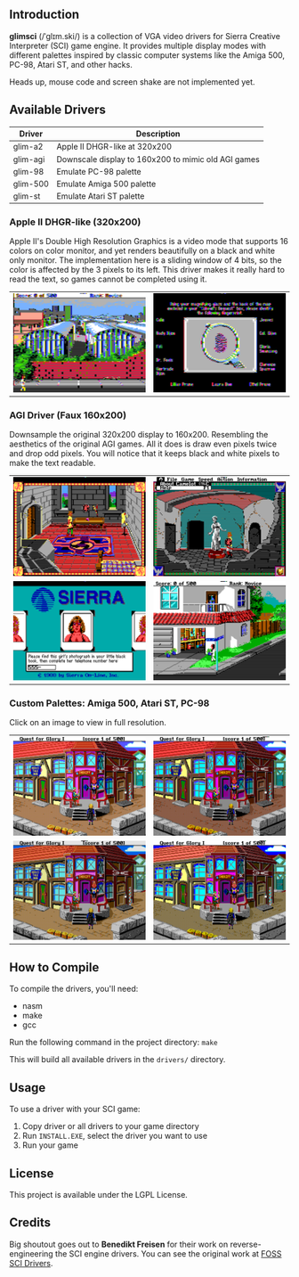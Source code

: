 ## Introduction

**glimsci** (/ˈɡlɪm.ski/) is a collection of VGA video drivers for Sierra Creative Interpreter (SCI) game engine. It provides multiple display modes with different palettes inspired by classic computer systems like the Amiga 500, PC-98, Atari ST, and other hacks.

Heads up, mouse code and screen shake are not implemented yet.

## Available Drivers

| Driver   | Description |
|----------|-------------|
| glim-a2  | Apple II DHGR-like at 320x200 |
| glim-agi | Downscale display to 160x200 to mimic old AGI games |
| glim-98  | Emulate PC-98 palette |
| glim-500 | Emulate Amiga 500 palette |
| glim-st  | Emulate Atari ST palette |

### Apple II DHGR-like (320x200)

Apple II's Double High Resolution Graphics is a video mode that supports 16 colors on color monitor, and yet renders beautifully on a black and white only monitor. The implementation here is a sliding window of 4 bits, so the color is affected by the 3 pixels to its left. This driver makes it really hard to read the text, so games cannot be completed using it. 

|||
|-|-|
| <img src="img/lsl2-a2.png" width="400">|<img src="img/lbow-a2.png" width="400">|

### AGI Driver (Faux 160x200)

Downsample the original 320x200 display to 160x200. Resembling the aesthetics of the original AGI games. All it does is draw even pixels twice and drop odd pixels. You will notice that it keeps black and white pixels to make the text readable.

|||
|-|-|
| <img src="img/camelot-agi-1.png" width="400">|<img src="img/camelot-agi-2.png" width="400">|
| <img src="img/lsl2-agi-1.png" width="400">|<img src="img/lsl2-agi-2.png" width="400">|

### Custom Palettes: Amiga 500, Atari ST, PC-98

Click on an image to view in full resolution.

|||
|---|---|
| <img src="img/qfg-spielburg-ega.png" width="400">|<img src="img/qfg-spielburg-amiga.png" width="400">|
|<img src="img/qfg-spielburg-atarist.png" width="400">|<img src="img/qfg-spielburg-pc98.png" width="400">|

## How to Compile
To compile the drivers, you'll need:
- nasm
- make
- gcc

Run the following command in the project directory:
```make```

This will build all available drivers in the `drivers/` directory.

## Usage
To use a driver with your SCI game:

1. Copy driver or all drivers to your game directory
2. Run `INSTALL.EXE`, select the driver you want to use
3. Run your game

## License
This project is available under the LGPL License.

## Credits
Big shoutout goes out to **Benedikt Freisen** for their work on reverse-engineering the SCI engine drivers. You can see the original work at [FOSS SCI Drivers](https://github.com/roybaer/foss_sci_drivers/).
